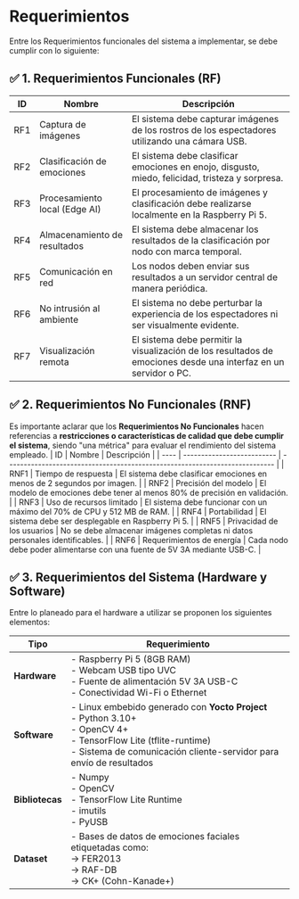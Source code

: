 # Requerimientos

Entre los Requerimientos funcionales del sistema a implementar, se debe cumplir con lo siguiente:

## ✅ 1. Requerimientos Funcionales (RF)
| ID  | Nombre                        | Descripción                                                                                     |
| --- | ----------------------------- | ----------------------------------------------------------------------------------------------- |
| RF1 | Captura de imágenes           | El sistema debe capturar imágenes de los rostros de los espectadores utilizando una cámara USB. |
| RF2 | Clasificación de emociones    | El sistema debe clasificar emociones en enojo, disgusto, miedo, felicidad, tristeza y sorpresa. |
| RF3 | Procesamiento local (Edge AI) | El procesamiento de imágenes y clasificación debe realizarse localmente en la Raspberry Pi 5.   |
| RF4 | Almacenamiento de resultados  | El sistema debe almacenar los resultados de la clasificación por nodo con marca temporal.       |
| RF5 | Comunicación en red           | Los nodos deben enviar sus resultados a un servidor central de manera periódica.                |
| RF6 | No intrusión al ambiente      | El sistema no debe perturbar la experiencia de los espectadores ni ser visualmente evidente.    |
| RF7 | Visualización remota         | El sistema debe permitir la visualización de los resultados de emociones desde una interfaz en un servidor o PC. |


## ✅ 2. Requerimientos No Funcionales (RNF)
Es importante aclarar que los **Requerimientos No Funcionales** hacen referencias a **restricciones o características de calidad que debe cumplir el sistema**, siendo "una métrica" para evaluar el rendimiento del sistema empleado. 
| ID   | Nombre                     | Descripción                                                                 |
| ---- | -------------------------- | --------------------------------------------------------------------------- |
| RNF1 | Tiempo de respuesta        | El sistema debe clasificar emociones en menos de 2 segundos por imagen.     |
| RNF2 | Precisión del modelo       | El modelo de emociones debe tener al menos 80% de precisión en validación.  |
| RNF3 | Uso de recursos limitado   | El sistema debe funcionar con un máximo del 70% de CPU y 512 MB de RAM.     |
| RNF4 | Portabilidad               | El sistema debe ser desplegable en Raspberry Pi 5.                          |
| RNF5 | Privacidad de los usuarios | No se debe almacenar imágenes completas ni datos personales identificables. |
| RNF6 | Requerimientos de energía   | Cada nodo debe poder alimentarse con una fuente de 5V 3A mediante USB-C. |


## ✅ 3. Requerimientos del Sistema (Hardware y Software)
Entre lo planeado para el hardware a utilizar se proponen los siguientes elementos:

| Tipo          | Requerimiento                                                                                                                                                                                         |
| ------------- | ----------------------------------------------------------------------------------------------------------------------------------------------------------------------------------------------------- |
| **Hardware**  | - Raspberry Pi 5 (8GB RAM)  <br> - Webcam USB tipo UVC  <br> - Fuente de alimentación 5V 3A USB-C <br> - Conectividad Wi-Fi o Ethernet                                       |
| **Software**  | - Linux embebido generado con **Yocto Project** <br> - Python 3.10+ <br> - OpenCV 4+ <br> - TensorFlow Lite (tflite-runtime) <br> - Sistema de comunicación cliente-servidor para envío de resultados |
| **Bibliotecas** | - Numpy <br> - OpenCV <br> - TensorFlow Lite Runtime <br> - imutils <br> - PyUSB                                                                          |
| **Dataset**   | - Bases de datos de emociones faciales etiquetadas como:  <br> → FER2013  <br> → RAF-DB  <br> → CK+ (Cohn-Kanade+)                                                                                    |



